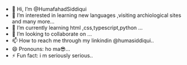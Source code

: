 - 👋 Hi, I’m @HumafahadSiddiqui
- 👀 I’m interested in learning new languages ,visiting archiological sites and many more...
- 🌱 I’m currently learning html ,css,typescript,python ...
- 💞️ I’m looking to collaborate on ...
- 📫 How to reach me through my linkindin @humasiddiqui..
- 😄 Pronouns: ho ma😎...
- ⚡ Fun fact: i m seriously serious..

<!---
HumafahadSidd/HumafahadSidd is a ✨ special ✨ repository because its `README.md` (this file) appears on your GitHub profile.
You can click the Preview link to take a look at your changes.
--->
